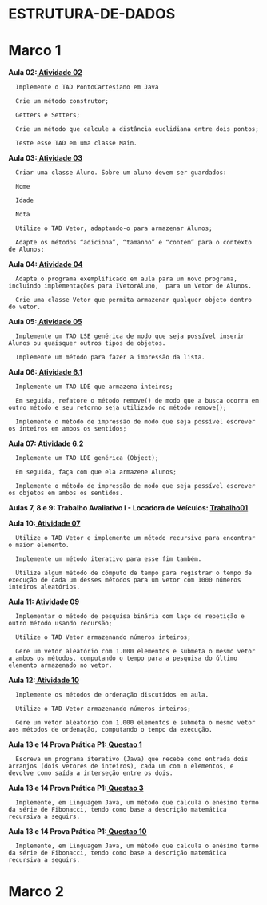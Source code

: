 # ESTRUTURA-DE-DADOS

# Marco 1

**Aula 02:[ Atividade 02](Revisao)**

      Implemente o TAD PontoCartesiano em Java 

      Crie um método construtor;

      Getters e Setters;

      Crie um método que calcule a distância euclidiana entre dois pontos;

      Teste esse TAD em uma classe Main.

**Aula 03:[ Atividade 03](Exercicio_02)**

      Criar uma classe Aluno. Sobre um aluno devem ser guardados:

      Nome

      Idade

      Nota

      Utilize o TAD Vetor, adaptando-o para armazenar Alunos;

      Adapte os métodos “adiciona”, “tamanho” e “contem” para o contexto de Alunos;

**Aula 04:[ Atividade 04](Vetor)**

      Adapte o programa exemplificado em aula para um novo programa, incluindo implementações para IVetorAluno,  para um Vetor de Alunos.

      Crie uma classe Vetor que permita armazenar qualquer objeto dentro do vetor.

**Aula 05:[ Atividade 05](Atividade_5)**

      Implemente um TAD LSE genérica de modo que seja possível inserir Alunos ou quaisquer outros tipos de objetos.

      Implemente um método para fazer a impressão da lista.
   
 **Aula 06:[ Atividade 6.1](LDE_de_inteiros)**

      Implemente um TAD LDE que armazena inteiros;

      Em seguida, refatore o método remove() de modo que a busca ocorra em outro método e seu retorno seja utilizado no método remove();

      Implemente o método de impressão de modo que seja possível escrever os inteiros em ambos os sentidos;

 **Aula 07:[ Atividade 6.2](LDE_Objet)**
 
      Implemente um TAD LDE genérica (Object);
      
      Em seguida, faça com que ela armazene Alunos;
      
      Implemente o método de impressão de modo que seja possível escrever os objetos em ambos os sentidos.

 **Aulas 7, 8 e 9: Trabalho Avaliativo I - Locadora de Veículos: [Trabalho01](Trabalho01)**
 
 **Aula 10:[ Atividade 07](Recursividade)**
      
      Utilize o TAD Vetor e implemente um método recursivo para encontrar o maior elemento.
      
      Implemente um método iterativo para esse fim também.
      
      Utilize algum método de cômputo de tempo para registrar o tempo de execução de cada um desses métodos para um vetor com 1000 números inteiros aleatórios.
      
**Aula 11:[ Atividade 09](Busca_linear_e_binaria)**
 
      Implementar o método de pesquisa binária com laço de repetição e outro método usando recursão;

      Utilize o TAD Vetor armazenando números inteiros;

      Gere um vetor aleatório com 1.000 elementos e submeta o mesmo vetor a ambos os métodos, computando o tempo para a pesquisa do último elemento armazenado no vetor.
     
**Aula 12:[ Atividade 10](Ordenacão_Básica)**
 
      Implemente os métodos de ordenação discutidos em aula.

      Utilize o TAD Vetor armazenando números inteiros;

      Gere um vetor aleatório com 1.000 elementos e submeta o mesmo vetor aos métodos de ordenação, computando o tempo da execução.
      
 **Aula 13 e 14 Prova Prática P1:[ Questao 1](Questao1)**
  
      Escreva um programa iterativo (Java) que recebe como entrada dois arranjos (dois vetores de inteiros), cada um com n elementos, e devolve como saída a interseção entre os dois. 
      
 **Aula 13 e 14 Prova Prática P1:[ Questao 3](Questao3)**
  
      Implemente, em Linguagem Java, um método que calcula o enésimo termo da série de Fibonacci, tendo como base a descrição matemática recursiva a seguirs. 
                   
 **Aula 13 e 14 Prova Prática P1:[ Questao 10](Questao10)**
  
      Implemente, em Linguagem Java, um método que calcula o enésimo termo da série de Fibonacci, tendo como base a descrição matemática recursiva a seguirs. 
            
  
 
# Marco 2

